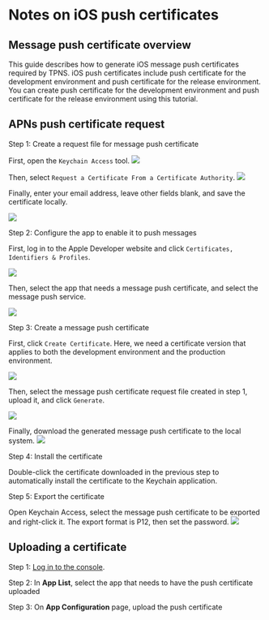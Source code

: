 # Notes on iOS push certificates


## Message push certificate overview
This guide describes how to generate iOS message push certificates required by TPNS.
iOS push certificates include push certificate for the development environment and push certificate for the release environment.
You can create push certificate for the development environment and push certificate for the release environment using this tutorial.



## APNs push certificate request

Step 1: Create a request file for message push certificate

First, open the ```Keychain Access``` tool.
![](https://main.qcloudimg.com/raw/a11ed45755c05b45d9c203fac7b11820.png)



 Then, select ```Request a Certificate From a Certificate Authority```.
 ![](https://main.qcloudimg.com/raw/5f1726f1e78b7b9cc512a4964dcbd1d9.png)

Finally, enter your email address, leave other fields blank, and save the certificate locally.

![](https://main.qcloudimg.com/raw/6f988ae446d4500e2843dc31aa5a4caf.png)

Step 2: Configure the app to enable it to push messages

First, log in to the Apple Developer website and click ```Certificates, Identifiers & Profiles```.

![](https://main.qcloudimg.com/raw/673951a14724416e2850718ee7ae3160.png)



Then, select the app that needs a message push certificate, and select the message push service.

![](https://main.qcloudimg.com/raw/1a08ca5cd0054873dc80cc03c9d3fd04.png)




Step 3: Create a message push certificate



First, click ```Create Certificate```. Here, we need a certificate version that applies to both the development environment and the production environment.

 ![](https://main.qcloudimg.com/raw/93cad1a9d1b22a47c7d4381035ab1390.png)


Then, select the message push certificate request file created in step 1, upload it, and click ```Generate```.

![](https://main.qcloudimg.com/raw/d494bdde10e37c3b3b3c2bf926bf4451.png)



Finally, download the generated message push certificate to the local system.
![](https://main.qcloudimg.com/raw/36c508ec62427edb06d0d171f87f5ac4.png)



Step 4: Install the certificate

Double-click the certificate downloaded in the previous step to automatically install the certificate to the Keychain application.



Step 5: Export the certificate



Open Keychain Access, select the message push certificate to be exported and right-click it. The export format is P12, then set the password.
![](https://main.qcloudimg.com/raw/c7eb856a4793e7e4a0297873ba0bc08e.png)



## Uploading a certificate

Step 1: [Log in to the console](https://console.cloud.tencent.com/tpns/applist).

Step 2: In **App List**, select the app that needs to have the push certificate uploaded

Step 3: On **App Configuration** page, upload the push certificate

